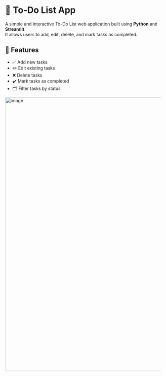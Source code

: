 # 📝 To-Do List App

A simple and interactive To-Do List web application built using **Python** and **Streamlit**.  
It allows users to add, edit, delete, and mark tasks as completed.


## 🚀 Features

- ✅ Add new tasks
- ✏️ Edit existing tasks
- ❌ Delete tasks
- ✔️ Mark tasks as completed
- 🗂 Filter tasks by status
<img width="1912" height="882" alt="image" src="https://github.com/user-attachments/assets/e4753181-bcf9-4090-91dd-4772da1bcae2" />



